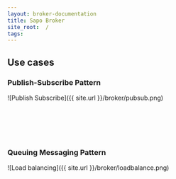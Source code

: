 ```yaml
---
layout: broker-documentation
title: Sapo Broker
site_root:  /
tags:
---
```



## Use cases

### Publish-Subscribe Pattern

![Publish Subscribe]({{ site.url }}/broker/pubsub.png)


<br><br><br><br>

### Queuing Messaging Pattern

![Load balancing]({{ site.url }}/broker/loadbalance.png)